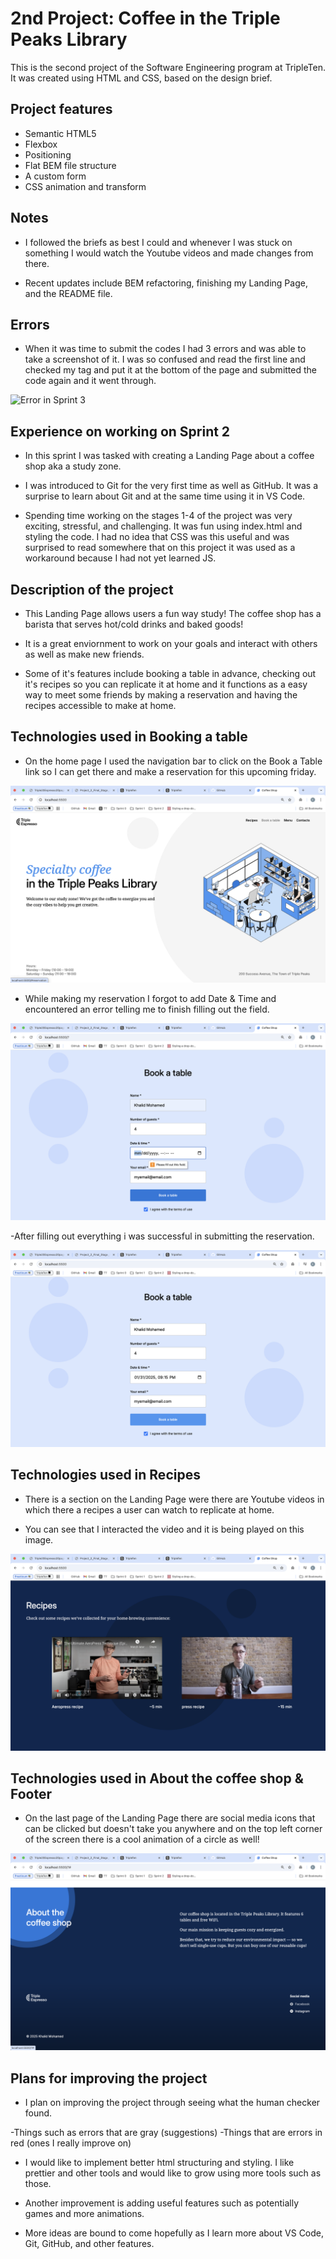 # 2nd Project: Coffee in the Triple Peaks Library

This is the second project of the Software Engineering program at TripleTen. It was created using HTML and CSS, based on the design brief.

## Project features

- Semantic HTML5
- Flexbox
- Positioning
- Flat BEM file structure
- A custom form
- CSS animation and transform

## Notes

- I followed the briefs as best I could and whenever I was stuck on something I would watch the Youtube videos and made changes from there.

- Recent updates include BEM refactoring, finishing my Landing Page, and the README file.

## Errors

- When it was time to submit the codes I had 3 errors and was able to take a screenshot of it. I was so confused and read the first line and checked my </section> tag and put it at the bottom of the page and submitted the code again and it went through.

![Error in Sprint 3](./IMAGES%20copy/DEMO/Errors.png)

## Experience on working on Sprint 2

- In this sprint I was tasked with creating a Landing Page about a coffee shop aka a study zone.

- I was introduced to Git for the very first time as well as GitHub. It was a surprise to learn about Git and at the same time using it in VS Code.

- Spending time working on the stages 1-4 of the project was very exciting, stressful, and challenging. It was fun using index.html and styling the code. I had no idea that CSS was this useful and was surprised to read somewhere that on this project it was used as a workaround because I had not yet learned JS.

## Description of the project

- This Landing Page allows users a fun way study! The coffee shop has a barista that serves hot/cold drinks and baked goods!
- It is a great enviornment to work on your goals and interact with others as well as make new friends.

- Some of it's features include booking a table in advance, checking out it's recipes so you can replicate it at home and it functions as a easy way to meet some friends by making a reservation and having the recipes accessible to make at home.

## Technologies used in Booking a table

- On the home page I used the navigation bar to click on the Book a Table link so I can get there and make a reservation for this upcoming friday.

![Accessing Book a Table](./images/readme.img/DEMO/Screenshot%201.png)

- While making my reservation I forgot to add Date & Time and encountered an error telling me to finish filling out the field.

![Error while](./images/readme.img/DEMO/Screenshot%204.png)

-After filling out everything i was successful in submitting the reservation.

![Reservation complete](./images/readme.img/DEMO/Screenshot%203.png)

## Technologies used in Recipes

- There is a section on the Landing Page were there are Youtube videos in which there a recipes a user can watch to replicate at home.

- You can see that I interacted the video and it is being played on this image.

![Recipes](./images/readme.img/DEMO/Screenshot%202.png)

## Technologies used in About the coffee shop & Footer

- On the last page of the Landing Page there are social media icons that can be clicked but doesn't take you anywhere and on the top left corner of the screen there is a cool animation of a circle as well!

![About & Footer](./images/readme.img/DEMO/Screenshot%205.png)

## Plans for improving the project

- I plan on improving the project through seeing what the human checker found.

-Things such as errors that are gray (suggestions)
-Things that are errors in red (ones I really improve on)

- I would like to implement better html structuring and styling. I like prettier and other tools and would like to grow using more tools such as those.

- Another improvement is adding useful features such as potentially games and more animations.

- More ideas are bound to come hopefully as I learn more about VS Code, Git, GitHub, and other features.
